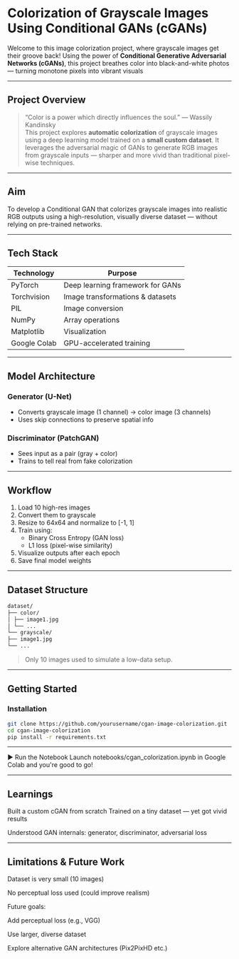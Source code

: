 #  Colorization of Grayscale Images Using Conditional GANs (cGANs)

Welcome to this image colorization project, where grayscale images get their groove back! Using the power of **Conditional Generative Adversarial Networks (cGANs)**, this project breathes color into black-and-white photos — turning monotone pixels into vibrant visuals 

---

##  Project Overview

> “Color is a power which directly influences the soul.” — Wassily Kandinsky  
This project explores **automatic colorization** of grayscale images using a deep learning model trained on a **small custom dataset**. It leverages the adversarial magic of GANs to generate RGB images from grayscale inputs — sharper and more vivid than traditional pixel-wise techniques.

---

## Aim

To develop a Conditional GAN that colorizes grayscale images into realistic RGB outputs using a high-resolution, visually diverse dataset — without relying on pre-trained networks.

---

## Tech Stack

| Technology     | Purpose                                |
|----------------|----------------------------------------|
| PyTorch        | Deep learning framework for GANs       |
| Torchvision    | Image transformations & datasets       |
| PIL            | Image conversion                       |
| NumPy          | Array operations                       |
| Matplotlib     | Visualization                          |
| Google Colab   | GPU-accelerated training               |

---

##  Model Architecture

### Generator (U-Net)
- Converts grayscale image (1 channel) → color image (3 channels)
- Uses skip connections to preserve spatial info

###  Discriminator (PatchGAN)
- Sees input as a pair (gray + color)
- Trains to tell real from fake colorization

---

##  Workflow

1. Load 10 high-res images
2. Convert them to grayscale
3. Resize to 64x64 and normalize to [-1, 1]
4. Train using:
   - Binary Cross Entropy (GAN loss)
   - L1 loss (pixel-wise similarity)
5. Visualize outputs after each epoch
6. Save final model weights

---

##  Dataset Structure
```bash
dataset/
├── color/
│ ├── image1.jpg
│ └── ...
└── grayscale/
├── image1.jpg
└── ...
```

>  Only 10 images used to simulate a low-data setup.

---

##  Getting Started

### Installation

```bash
git clone https://github.com/yourusername/cgan-image-colorization.git
cd cgan-image-colorization
pip install -r requirements.txt
```
---
▶️ Run the Notebook
Launch notebooks/cgan_colorization.ipynb in Google Colab and you're good to go!

---
## Learnings
Built a custom cGAN from scratch 
Trained on a tiny dataset — yet got vivid results

Understood GAN internals: generator, discriminator, adversarial loss

---
## Limitations & Future Work
Dataset is very small (10 images)

No perceptual loss used (could improve realism)

Future goals:

Add perceptual loss (e.g., VGG)

Use larger, diverse dataset

Explore alternative GAN architectures (Pix2PixHD etc.)
